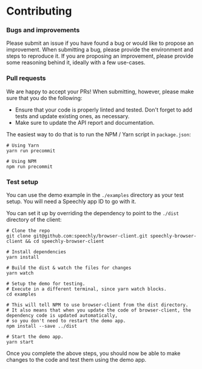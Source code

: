 # Contributing

### Bugs and improvements

Please submit an issue if you have found a bug or would like to propose an improvement. When submitting a bug, please provide the environment and steps to reproduce it. If you are proposing an improvement, please provide some reasoning behind it, ideally with a few use-cases.

### Pull requests

We are happy to accept your PRs! When submitting, however, please make sure that you do the following:

- Ensure that your code is properly linted and tested. Don't forget to add tests and update existing ones, as necessary.
- Make sure to update the API report and documentation.

The easiest way to do that is to run the NPM / Yarn script in `package.json`:

```shell
# Using Yarn
yarn run precommit

# Using NPM
npm run precommit
```

### Test setup

You can use the demo example in the `./examples` directory as your test setup. You will need a Speechly app ID to go with it.

You can set it up by overriding the dependency to point to the `./dist` directory of the client:

```shell
# Clone the repo
git clone git@github.com:speechly/browser-client.git speechly-browser-client && cd speechly-browser-client

# Install dependencies
yarn install

# Build the dist & watch the files for changes
yarn watch

# Setup the demo for testing.
# Execute in a different terminal, since yarn watch blocks.
cd examples

# This will tell NPM to use browser-client from the dist directory.
# It also means that when you update the code of browser-client, the dependency code is updated automatically,
# so you don't need to restart the demo app.
npm install --save ../dist

# Start the demo app.
yarn start
```

Once you complete the above steps, you should now be able to make changes to the code and test them using the demo app.

